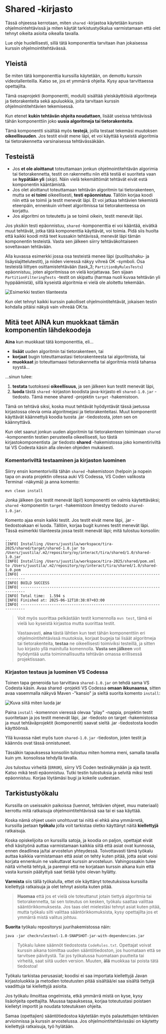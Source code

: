 # Shared -kirjasto

Tässä ohjeessa kerrotaan, miten `shared` -kirjastoa käytetään kurssin ohjelmointehtävissä ja miten käytät tarkistustyökalua varmistamaan että olet tehnyt oikeita asioita oikealla tavalla. 

Lue ohje huolellisesti, sillä tätä komponenttia tarvitaan ihan jokaisessa kurssin ohjelmointitehtävässä.

## Yleistä

Se miten tätä komponenttia kurssilla käytetään, on demottu kurssin videotallenteilla. Katso se, jos et ymmärrä ohjeita. Kysy apua tarvittaessa opettajilta.

Tämä osaprojekti (komponentti, moduli) sisältää yleiskäyttöisiä algoritmeja ja tietorakenteita sekä apuluokkia, joita tarvitaan kurssin ohjelmointitehtävien tekemisessä.

Kun etenet **kukin tehtävän ohjeita noudattaen**, lisäät useissa tehtävissä tähän komponenttiin joko **uusia algoritmeja tai tietorakenteita**.

Tämä komponentti sisältää myös **testejä**, joilla testaat tekemäsi muutoksen **oikeellisuuden**. Jos testit eivät mene läpi, et voi käyttää kyseistä algoritmia tai tietorakennetta varsinaisessa tehtävässäkään.

## Testeistä

* Jos **et ole aloittanut** toteuttamaan jonkun ohjelmointitehtävän algorimia tai tietorakennetta, testit on rakennettu niin että testiä ei suoriteta vaan se **hypätään yli** (*skip*). Näin vielä tekemättömät tehtävät eivät estä komponentin kääntämistä.
* Jos olet aloittanut toteuttamaan tehtävän algoritmin tai tietorakenteen, mutta se **ei toimi** oikeellisesti, **testi epäonnistuu**. Tällöin korjaa koodi niin että se toimii ja testit menevät läpi. Et voi jatkaa tehtävien tekemistä eteenpäin, ennenkuin virheet algoritmissa tai tietorakenteessa on korjattu.
* Jos algoritmi on toteutettu ja se toimii oikein, testit menevät läpi.

Jos yksikin testi epäonnistuu, `shared` -komponenttia ei voi kääntää, eivätkä muut tehtävät, jotka tätä komponenttia käyttävät, voi toimia. Pidä siis huolta että kaikki koodi mitä teet kussakin tehtävissä, menevät läpi tämän komponentin testeistä. Vasta sen jälkeen siirry tehtäväkohtaiseen soveltavaan tehtävään.

Alla kuvassa esimerkki jossa osa testeistä menee läpi (puolitushaku- ja lisäyslajittelutestit), ja niiden vieressä näkyy vihreä OK -symboli. Osa testeistä liittyen osittamistehtävään (task_3; `PartitionByRulesTests`) epäonnistuu, joten algoritmissa on vielä korjattavaa. Sen sijaan `PartitionFilteringTests` -testit on skipattu (harmaa nuoli kuvaa tehtävän yli hyppäämistä), sillä kyseistä algoritmia ei vielä ole aloitettu tekemään.

![Esimerkki testien tilanteesta](test-status-example.png)

Kun olet tehnyt kaikki kurssin pakolliset ohjelmointitehtävät, jokaisen testin kohdalla pitäisi näkyä vain vihreää OK:ta.

## Mitä teet AINA kun muokkaat tämän komponentin lähdekoodeja

**Aina** kun muokkaat tätä komponenttia, eli...

* **lisäät** uuden algoritmin tai tietorakenteen, tai
* **korjaat** bugin toteuttamastasi tietorakenteesta tai algoritmista, tai
* **muokkaat** jo toteuttamaasi tietorakennetta tai algoritmia mistä tahansa syystä...

...sinun tulee:

1. **testata** tuotoksesi **oikeellisuus**, ja sen jälkeen kun testit menevät läpi, 
2. **luoda** tästä `shared` -kirjaston koodista java-kirjasto eli `shared-1.0.jar` -tiedosto. Tämä menee shared -projektin `target` -hakemistoon. 

Tämä on tehtävä siksi, koska muut tehtävät hyödyntävät tässä jaetussa kirjastossa olevia omia algoritmejasi ja tietorakenteitasi. Muut komponentit käyttävät käännettyä koodia tuosta .jar -tiedostosta, joten sen on käännyttävä.

Kun olet saanut jonkun uuden algoritmin tai tietorakenteen toimimaan `shared` -komponentin testien perusteella oikeellisesti, luo tästä kirjastokomponentista .jar tiedosto **shared** -hakemistossa joko komentiriviltä tai VS Codesta käsin alla olevien ohjeiden mukaisesti.

### Komentoriviltä testaaminen ja kirjaston luominen

Siirry ensin komentorivillä tähän `shared` -hakemistoon (helpoin ja nopein tapa on avata projektin ollessa auki VS Codessa, VS Coden valikosta Terminal -näkymä) ja anna komento:

```
mvn clean install
```

Jonka jälkeen (jos testit menevät läpi!) komponentti on valmis käytettäväksi; `shared` -komponentin `target` -hakemistoon ilmestyy tiedosto `shared-1.0.jar`.

Komento ajaa ensin kaikki testit. Jos testit eivät mene läpi, .jar -tiedostoakaan ei luoda. Tällöin, korjaa bugit kunnes testit menevät läpi. Tässä esimerkki tilanteesta jossa testit menevät läpi; mitä tulostuu konsoliin:

```
...
[INFO] Installing /Users/juustila/workspace/tira-2025/shared/target/shared-1.0.jar to /Users/juustila/.m2/repository/oy/interact/tira/shared/1.0/shared-1.0.jar
[INFO] Installing /Users/juustila/workspace/tira-2025/shared/pom.xml to /Users/juustila/.m2/repository/oy/interact/tira/shared/1.0/shared-1.0.pom
[INFO] ------------------------------------------------------------------------
[INFO] BUILD SUCCESS
[INFO] ------------------------------------------------------------------------
[INFO] Total time:  1.594 s
[INFO] Finished at: 2025-06-12T10:38:07+03:00
[INFO] ------------------------------------------------------------------------
```

> Voit myös suorittaa pelkästään testit komennolla `mvn test`, tämä ei vielä luo kyseistä kirjastoa mutta suorittaa testit.
> 
> Vastaavasti, **aina** tästä lähtien kun teet tähän komponenttiin eri ohjelmointitehtävissä muutoksia, korjaat bugeja tai lisäät algoritmeja tai tietorakenteita, **testaa** ne oikeellisesti toimiviksi testeillä, ja sitten luo kirjasto yllä mainitulla komennolla. **Vasta sen jälkeen** voit hyödyntää uutta toiminnallisuutta tehtävän omassa erillisessä projektissaan.

### Kirjaston testaus ja luominen VS Codessa 

Toinen tapa generoida tuo tarvittava `shared-1.0.jar` on tehdä sama VS Codesta käsin. Avaa shared -projekti VS Codessa **omaan ikkunaansa**, sitten avaa vasemmalla näkyvä Maven -"kansio" ja sieltä suorita komento `install`:

![Kuva siitä miten luoda jar](how-to-generate-jar.png)

Paina `install` -komennon vieressä olevaa "play" -nappia, projektin testit suoritetaan ja jos testit menevät läpi, .jar -tiedosto on target -hakemistossa ja muut tehtäväprojektit (komponentit) saavat sieltä .jar -tiedostosta koodin käyttöönsä.

Yllä kuvassa näet myös tuon `shared-1.0.jar` -tiedoston, joten testit ja käännös ovat tässä onnistuneet.

Tässäkin tapauksessa konsoliin tulostuu miten homma meni, samalla tavalla kuin ym. konsolissa tehdyllä tavalla.

Jos tulostuu virheitä (`ERROR`), siirry VS Coden testinäkymään ja aja testit. Katso mikä testi epäonnistuu. Tutki testin tulostuksia ja selvitä miksi testi epäonnistuu. Korjaa löytämäsi bugi ja kokeile uudestaan.


## Tarkistustyökalu

Kurssilla on useissakin paikoissa (luennot, tehtävien ohjeet, muu materiaali) kerrottu mitä ratkaisuja ohjelmointitehtävissä saa tai ei saa käyttää.

Koska nämä ohjeet usein unohtuvat tai niitä ei ehkä aina ymmärretä, kurssilla jaetaan **työkalu** jolla voit tarkistaa oletko käyttänyt näitä **kiellettyjä** ratkaisuja. 

Koska opiskelijoita on kurssilla satoja, ja koodia on paljon, opettajat eivät ehdi käsityönä auttaa varmistamaan kaikkia siitä että asiat ovat kunnossa, ennen deadlinea ja/tai arvostelun yhteydessä. Toivottavasti tämä työkalu auttaa kaikkia varmistamaan että asiat on tehty kuten pitää, jotta asiat voisi korjata ennenkuin ne vaikuttavat kurssin arvosteluun. Vahingossakin tulee näitä virheitä tehtyä, ja parempi että ne korjataan kurssin aikana kuin että vasta kurssin päätyttyä saat tietää työsi olevan hylätty.

**Varmista** siis tällä työkalulla, ettet ole käyttänyt toteutuksissa kurssilla kiellettyjä ratkaisuja ja olet tehnyt asioita kuten pitää.

> **Huomaa** että jos et vielä ole toteuttanut jotain tiettyä algoritmia tai tietorakennetta, tai sen toteutus on kesken, työkalu saattaa valittaa sääntörikkomuksesta. Jos taas olet mielestäsi tehnyt asiat kuten pitää, mutta työkalu silti valittaa sääntörikkomuksista, kysy opettajilta jos et ymmärrä mistä valitus johtuu.

**Suorita** työkalu repositorysi juurihakemistossa näin:

```console
java -jar checkrulestool-1.0-SNAPSHOT-jar-with-dependencies.jar 
```

> Työkalu lukee säännöt tiedostosta `CodeRules.txt`. Opettajat voivat kurssin aikana toimittaa uuden sääntötiedoston, jos huomataan että se tarvitsee päivitystä. Tai jos työkalussa huomataan puutteita tai virheitä, saat siitä uuden version. Muuten, **älä** muokkaa tai poista tätä tiedostoa!

Työkalu tarkistaa perusasiat; koodisi ei saa importata kiellettyjä Javan kirjastoluokkia ja metodien toteutusten pitää sisältää/ei saa sisältä tiettyjä vaadittuja tai kiellettyjä asioita. 

Jos työkalu ilmoittaa ongelmista, etkä ymmärrä mistä on kyse, kysy lisäohjeita opettajilta. Muussa tapauksessa, korjaa toteutustasi poistaen kielletyt importit ja noudata toteutuksen ohjeita.

Samaa (opettajien) sääntötiedostoa käytetään myös palautettujen tehtävien arvioinnissa ja kurssin arvostelussa. Jos ohjelmointitehtävissäsi on käytetty kiellettyjä ratkaisuja, työ hylätään.
